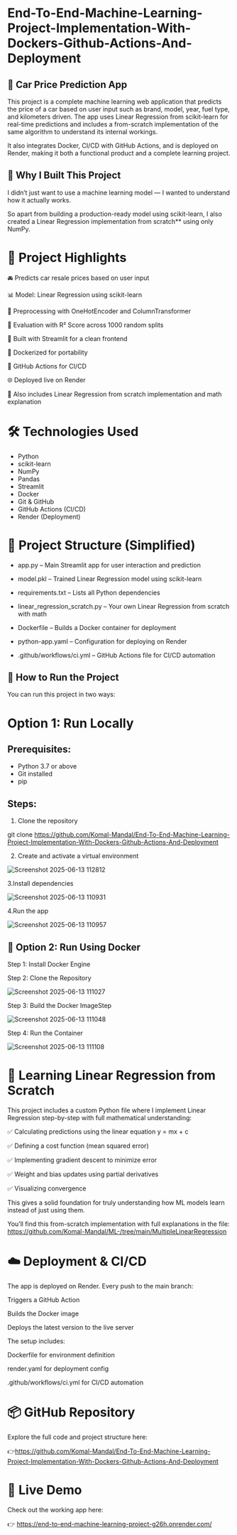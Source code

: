 # End-To-End-Machine-Learning-Project-Implementation-With-Dockers-Github-Actions-And-Deployment


## 🚗 Car Price Prediction App

This project is a complete machine learning web application that predicts the price of a car based on user input such as brand, model, year, fuel type, and kilometers driven. The app uses Linear Regression from scikit-learn for real-time predictions and includes a from-scratch implementation of the same algorithm to understand its internal workings.

It also integrates Docker, CI/CD with GitHub Actions, and is deployed on Render, making it both a functional product and a complete learning project.

## 🎯 Why I Built This Project

I didn’t just want to use a machine learning model — I wanted to understand how it actually works.

So apart from building a production-ready model using scikit-learn, I also created a Linear Regression implementation from scratch** using only NumPy.

# 🧠 Project Highlights
🚘 Predicts car resale prices based on user input

📊 Model: Linear Regression using scikit-learn

🧮 Preprocessing with OneHotEncoder and ColumnTransformer

🧪 Evaluation with R² Score across 1000 random splits

🎨 Built with Streamlit for a clean frontend

🐳 Dockerized for portability

🔄 GitHub Actions for CI/CD

🌐 Deployed live on Render

📘 Also includes Linear Regression from scratch implementation and math explanation




# 🛠 Technologies Used

- Python
- scikit-learn
- NumPy
- Pandas
- Streamlit
- Docker
- Git & GitHub
- GitHub Actions (CI/CD)
- Render (Deployment)



# 📁 Project Structure (Simplified)

- app.py – Main Streamlit app for user interaction and prediction

- model.pkl – Trained Linear Regression model using scikit-learn

- requirements.txt – Lists all Python dependencies

- linear_regression_scratch.py – Your own Linear Regression from scratch with math

- Dockerfile – Builds a Docker container for deployment

- python-app.yaml – Configuration for deploying on Render

- .github/workflows/ci.yml – GitHub Actions file for CI/CD automation

## 🚀 How to Run the Project

You can run this project in two ways:

# Option 1: Run Locally

## Prerequisites:

- Python 3.7 or above
- Git installed
- pip

## Steps:

1. Clone the repository

git clone https://github.com/Komal-Mandal/End-To-End-Machine-Learning-Project-Implementation-With-Dockers-Github-Actions-And-Deployment

2. Create and activate a virtual environment

![Screenshot 2025-06-13 112812](https://github.com/user-attachments/assets/48a018f4-e730-4e17-bc6c-95ae3bdf3faa)

3.Install dependencies

![Screenshot 2025-06-13 110931](https://github.com/user-attachments/assets/0c332a2d-a64c-48b0-b05b-03357cbd9167)


4.Run the app

![Screenshot 2025-06-13 110957](https://github.com/user-attachments/assets/1ff6acd0-3d2d-4ead-9f44-3b0ef7bd3789)



## 🐳 Option 2: Run Using Docker

Step 1: Install Docker Engine

Step 2: Clone the Repository

![Screenshot 2025-06-13 111027](https://github.com/user-attachments/assets/fed5efbd-dc90-4d36-928e-afa0a1d03ed5)


Step 3: Build the Docker ImageStep 

![Screenshot 2025-06-13 111048](https://github.com/user-attachments/assets/dd1af102-f77f-47d1-96b0-7ba6c4210653)


Step 4: Run the Container

![Screenshot 2025-06-13 111108](https://github.com/user-attachments/assets/e6da0c1f-e02a-4c40-8f8a-36869b0f61dd)



# 📘 Learning Linear Regression from Scratch

This project includes a custom Python file where I implement Linear Regression step-by-step with full mathematical understanding:

✅ Calculating predictions using the linear equation y = mx + c

✅ Defining a cost function (mean squared error)

✅ Implementing gradient descent to minimize error

✅ Weight and bias updates using partial derivatives

✅ Visualizing convergence

This gives a solid foundation for truly understanding how ML models learn instead of just using them.

You’ll find this from-scratch implementation with full explanations in the 
file: https://github.com/Komal-Mandal/ML-/tree/main/MultipleLinearRegression

# ☁️ Deployment & CI/CD

The app is deployed on Render. Every push to the main branch:

Triggers a GitHub Action

Builds the Docker image

Deploys the latest version to the live server

The setup includes:

Dockerfile for environment definition

render.yaml for deployment config

.github/workflows/ci.yml for CI/CD automation


# 📦 GitHub Repository

Explore the full code and project structure here:

👉https://github.com/Komal-Mandal/End-To-End-Machine-Learning-Project-Implementation-With-Dockers-Github-Actions-And-Deployment

# 🔗 Live Demo

Check out the working app here:

👉 https://end-to-end-machine-learning-project-g26h.onrender.com/





